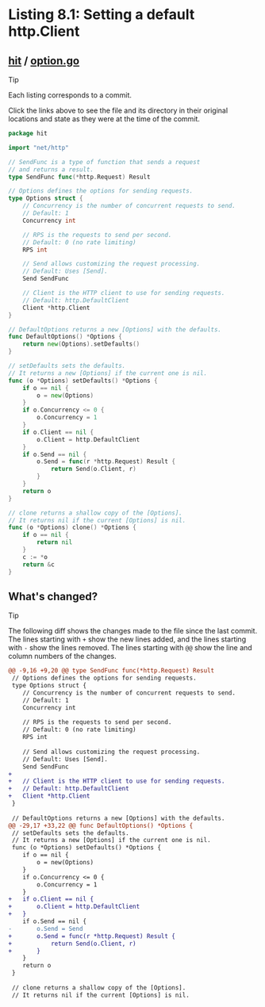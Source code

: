 # Listing 8.1: Setting a default http.Client

## [hit](https://github.com/inancgumus/gobyexample/blob/4b641e6b36ae586d679a614454f14989ea357382/hit) / [option.go](https://github.com/inancgumus/gobyexample/blob/4b641e6b36ae586d679a614454f14989ea357382/hit/option.go)

> [!TIP]
> Each listing corresponds to a commit.
>
> Click the links above to see the file and its directory in their original locations and state as they were at the time of the commit.

```go
package hit

import "net/http"

// SendFunc is a type of function that sends a request
// and returns a result.
type SendFunc func(*http.Request) Result

// Options defines the options for sending requests.
type Options struct {
	// Concurrency is the number of concurrent requests to send.
	// Default: 1
	Concurrency int

	// RPS is the requests to send per second.
	// Default: 0 (no rate limiting)
	RPS int

	// Send allows customizing the request processing.
	// Default: Uses [Send].
	Send SendFunc

	// Client is the HTTP client to use for sending requests.
	// Default: http.DefaultClient
	Client *http.Client
}

// DefaultOptions returns a new [Options] with the defaults.
func DefaultOptions() *Options {
	return new(Options).setDefaults()
}

// setDefaults sets the defaults.
// It returns a new [Options] if the current one is nil.
func (o *Options) setDefaults() *Options {
	if o == nil {
		o = new(Options)
	}
	if o.Concurrency <= 0 {
		o.Concurrency = 1
	}
	if o.Client == nil {
		o.Client = http.DefaultClient
	}
	if o.Send == nil {
		o.Send = func(r *http.Request) Result {
			return Send(o.Client, r)
		}
	}
	return o
}

// clone returns a shallow copy of the [Options].
// It returns nil if the current [Options] is nil.
func (o *Options) clone() *Options {
	if o == nil {
		return nil
	}
	c := *o
	return &c
}
```

## What's changed?

> [!TIP]
> The following diff shows the changes made to the file since the last commit.
> The lines starting with `+` show the new lines added, and the lines starting with `-` show the lines removed.
> The lines starting with `@@` show the line and column numbers of the changes.

```diff
@@ -9,16 +9,20 @@ type SendFunc func(*http.Request) Result
 // Options defines the options for sending requests.
 type Options struct {
 	// Concurrency is the number of concurrent requests to send.
 	// Default: 1
 	Concurrency int
 
 	// RPS is the requests to send per second.
 	// Default: 0 (no rate limiting)
 	RPS int
 
 	// Send allows customizing the request processing.
 	// Default: Uses [Send].
 	Send SendFunc
+
+	// Client is the HTTP client to use for sending requests.
+	// Default: http.DefaultClient
+	Client *http.Client
 }
 
 // DefaultOptions returns a new [Options] with the defaults.
@@ -29,17 +33,22 @@ func DefaultOptions() *Options {
 // setDefaults sets the defaults.
 // It returns a new [Options] if the current one is nil.
 func (o *Options) setDefaults() *Options {
 	if o == nil {
 		o = new(Options)
 	}
 	if o.Concurrency <= 0 {
 		o.Concurrency = 1
 	}
+	if o.Client == nil {
+		o.Client = http.DefaultClient
+	}
 	if o.Send == nil {
-		o.Send = Send
+		o.Send = func(r *http.Request) Result {
+			return Send(o.Client, r)
+		}
 	}
 	return o
 }
 
 // clone returns a shallow copy of the [Options].
 // It returns nil if the current [Options] is nil.
```

